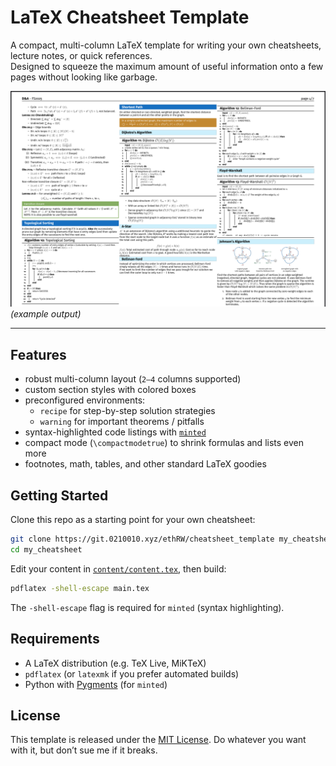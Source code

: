 # LaTeX Cheatsheet Template

A compact, multi-column LaTeX template for writing your own cheatsheets, lecture notes, or quick references.  
Designed to squeeze the maximum amount of useful information onto a few pages without looking like garbage.

![preview](img/preview.png)  
*(example output)*

---

## Features
- robust multi-column layout (`2–4` columns supported)
- custom section styles with colored boxes
- preconfigured environments:
  - `recipe` for step-by-step solution strategies
  - `warning` for important theorems / pitfalls
- syntax-highlighted code listings with [`minted`](https://ctan.org/pkg/minted)
- compact mode (`\compactmodetrue`) to shrink formulas and lists even more
- footnotes, math, tables, and other standard LaTeX goodies

## Getting Started
Clone this repo as a starting point for your own cheatsheet:

```bash
git clone https://git.0210010.xyz/ethRW/cheatsheet_template my_cheatsheet
cd my_cheatsheet
````

Edit your content in [`content/content.tex`](content/content.tex), then build:

```bash
pdflatex -shell-escape main.tex
```

The `-shell-escape` flag is required for `minted` (syntax highlighting).

## Requirements
* A LaTeX distribution (e.g. TeX Live, MiKTeX)
* `pdflatex` (or `latexmk` if you prefer automated builds)
* Python with [Pygments](https://pygments.org/) (for `minted`)

## License
This template is released under the [MIT License](LICENSE).
Do whatever you want with it, but don’t sue me if it breaks.